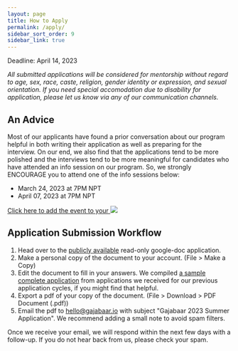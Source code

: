 ```yaml
---
layout: page
title: How to Apply
permalink: /apply/
sidebar_sort_order: 9
sidebar_link: true
---
```


Deadline: April 14, 2023

*All submitted applications will be considered for mentorship 
without regard to age, sex, race, caste, religion, 
gender identity or expression, and sexual orientation. 
If you need special accomodation due to disability for application, 
please let us know via any of our communication channels.*

## An Advice
Most of our applicants have found a prior conversation about our program
helpful in both writing their application as well as preparing for the interview.
On our end, we also find that the applications tend to be more polished and
the interviews tend to be more meaningful for candidates 
who have attended an info session on our program.
So, we strongly ENCOURAGE you to attend one of the info sessions below:
- March 24, 2023 at 7PM NPT 
- April 07, 2023 at 7PM NPT

<a target="_blank" href="https://calendar.google.com/calendar/event?action=TEMPLATE&amp;tmeid=Mzh0MGowNjdkam1naTI5a2twa3ZoMDc3Y3VfMjAyMzAzMjRUMTMxNTAwWiBwYTEwMzhAbnl1LmVkdQ&amp;tmsrc=pa1038%40nyu.edu&amp;scp=ALL">Click here to add the event to your <img border="0" src="https://www.google.com/calendar/images/ext/gc_button1_en.gif"></a>

## Application Submission Workflow
1. Head over to the 
[publicly available](https://docs.google.com/document/d/1v1B2OV1qczRLdAkB5NoOhSNdzpTbvx9zbkInYFE9icg/edit?usp=sharing) 
read-only google-doc application.
2. Make a personal copy of the document to your account. (File > Make a Copy)
3. Edit the document to fill in your answers. We compiled 
[a sample complete application](https://docs.google.com/document/d/1D1m_fpLILB8AEK33WCl_cy635-T1mumWuUD-eeXKQvE/edit?usp=sharing) 
from applications we 
received for our previous application cycles, if you might find that helpful.
4. Export a pdf of your copy of the document. (File > Download > PDF Document (.pdf))
5. Email the pdf to [hello@gajabaar.io](mailto:hello@gajabaar.io) with subject "Gajabaar 2023 Summer Application". We recommend adding
a small note to avoid spam filters.

Once we receive your email, we will respond within the next few days with a follow-up. If you do not hear back from us,
please check your spam. 


